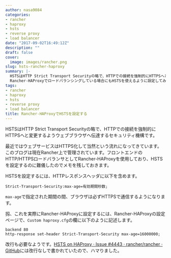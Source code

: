 ```yaml
---
author: nasa9084
categories:
- rancher
- haproxy
- hsts
- reverse proxy
- load balancer
date: "2017-09-02T16:49:12Z"
description: ""
draft: false
cover:
  image: images/rancher.png
slug: hsts-rancher-haproxy
summary: |-
  HSTSはHTTP Strict Transport Securityの略で、HTTPでの接続を強制的にHTTPSへと変更するようウェブブラウザへ伝達するセキュリティ機構です。
  Rancher-HAProxyでロードバランシングしている場合にもHSTSを使えるように設定してみました。
tags:
- rancher
- haproxy
- hsts
- reverse proxy
- load balancer
title: Rancher-HAProxyでHSTSを設定する
---
```



HSTSはHTTP Strict Transport Securityの略で、HTTPでの接続を強制的にHTTPSへと変更するようウェブブラウザへ伝達するセキュリティ機構です。

最近ではウェブサービスはHTTPS化して当然という流れになってきています。
このブログは現在Rancher上で管理されています。フロントエンドのHTTP/HTTPSロードバランサとしてRancher-HAProxyを使用しており、HSTSを設定するのに難儀したのでメモを残しておきます。

HSTSを設定するには、HTTPレスポンスヘッダに以下を含めます。

```
Strict-Transport-Security:max-age=有効期間秒数;
```

`max-age`で指定された期間の間、ブラウザは必ずHTTPSで通信するようになります。

扨、これを実際にRancher-HAProxyに設定するには、Rancher-HAProxyの設定ページで、`Custom haproxy.cfg`の欄に以下のように記述します。

```
backend 80
http-response set-header Strict-Transport-Security max-age=16000000;
```

改行も必要なようです。[HSTS on HAProxy · Issue #4443 · rancher/rancher · GitHub](https://github.com/rancher/rancher/issues/4443)には改行なしで書かれていたので、ハマりました。

